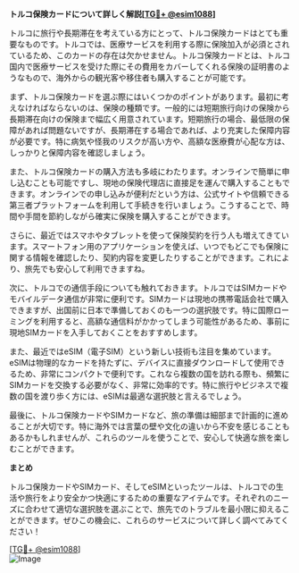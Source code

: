 **トルコ保険カードについて詳しく解説[[TG💪+ @esim1088](https://t.me/s/esim1088)]**

トルコに旅行や長期滞在を考えている方にとって、トルコ保険カードはとても重要なものです。トルコでは、医療サービスを利用する際に保険加入が必須とされているため、このカードの存在は欠かせません。トルコ保険カードとは、トルコ国内で医療サービスを受けた際にその費用をカバーしてくれる保険の証明書のようなもので、海外からの観光客や移住者も購入することが可能です。

まず、トルコ保険カードを選ぶ際にはいくつかのポイントがあります。最初に考えなければならないのは、保険の種類です。一般的には短期旅行向けの保険から長期滞在向けの保険まで幅広く用意されています。短期旅行の場合、最低限の保障があれば問題ないですが、長期滞在する場合であれば、より充実した保障内容が必要です。特に病気や怪我のリスクが高い方や、高額な医療費が心配な方は、しっかりと保障内容を確認しましょう。

また、トルコ保険カードの購入方法も多岐にわたります。オンラインで簡単に申し込むことも可能ですし、現地の保険代理店に直接足を運んで購入することもできます。オンラインでの申し込みが便利だという方は、公式サイトや信頼できる第三者プラットフォームを利用して手続きを行いましょう。こうすることで、時間や手間を節約しながら確実に保険を購入することができます。

さらに、最近ではスマホやタブレットを使って保険契約を行う人も増えてきています。スマートフォン用のアプリケーションを使えば、いつでもどこでも保険に関する情報を確認したり、契約内容を変更したりすることができます。これにより、旅先でも安心して利用できますね。

次に、トルコでの通信手段についても触れておきます。トルコではSIMカードやモバイルデータ通信が非常に便利です。SIMカードは現地の携帯電話会社で購入できますが、出国前に日本で準備しておくのも一つの選択肢です。特に国際ローミングを利用すると、高額な通信料がかかってしまう可能性があるため、事前に現地SIMカードを入手しておくことをおすすめします。

また、最近ではeSIM（電子SIM）という新しい技術も注目を集めています。eSIMは物理的なカードを持たずに、デバイスに直接ダウンロードして使用できるため、非常にコンパクトで便利です。これなら複数の国を訪れる際も、頻繁にSIMカードを交換する必要がなく、非常に効率的です。特に旅行やビジネスで複数の国を渡り歩く方には、eSIMは最適な選択肢と言えるでしょう。

最後に、トルコ保険カードやSIMカードなど、旅の準備は細部まで計画的に進めることが大切です。特に海外では言葉の壁や文化の違いから不安を感じることもあるかもしれませんが、これらのツールを使うことで、安心して快適な旅を楽しむことができます。

**まとめ**

トルコ保険カードやSIMカード、そしてeSIMといったツールは、トルコでの生活や旅行をより安全かつ快適にするための重要なアイテムです。それぞれのニーズに合わせて適切な選択肢を選ぶことで、旅先でのトラブルを最小限に抑えることができます。ぜひこの機会に、これらのサービスについて詳しく調べてみてください！

[[TG💪+ @esim1088](https://t.me/s/esim1088)]  
![Image](https://i.postimg.cc/Y0z9fWf4/image.png)